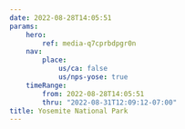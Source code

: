 ```yaml
---
date: 2022-08-28T14:05:51
params:
    hero:
        ref: media-q7cprbdpgr0n
    nav:
        place:
            us/ca: false
            us/nps-yose: true
    timeRange:
        from: 2022-08-28T14:05:51
        thru: "2022-08-31T12:09:12-07:00"
title: Yosemite National Park
---
```

